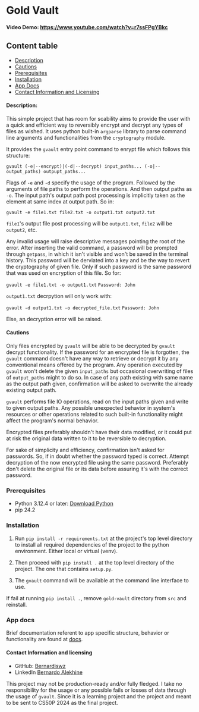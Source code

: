 # Gold Vault #
#### Video Demo: https://www.youtube.com/watch?v=r7ssFPgYBkc ####
## Content table ##
+ [Description](#description)
+ [Cautions](#cautions)
+ [Prerequisites](#prerequisites)
+ [Installation](#installation)
+ [App Docs](#app-docs)
+ [Contact Information and Licensing](#contact-information-and-licensing)

#### Description: ####
This simple project that has room for scability aims to provide the user with a quick and efficient way to reversibly
encrypt and decrypt any types of files as wished. It uses python built-in `argparse` library to parse command line
arguments and functionalities from the `cryptography` module.

It provides the `gvault` entry point command to enrypt file which follows this structure:

`gvault (-e|--encrypt)|(-d|--decrypt) input_paths... (-o|--output_paths) outpupt_paths...`

Flags of `-e` and `-d` specify the usage of the program. Followed by the arguments of file paths to perform the
operations. And then output paths as `-o`. The input path's output path post processing is implicitly taken as the 
element at same index at output path. So in:

`gvault -e file1.txt file2.txt -o output1.txt output2.txt`

`file1`'s output file post processing will be `output1.txt`, `file2` will be `output2`, etc.

Any invalid usage will raise descriptive messages pointing the root of the error. After inserting the valid command,
a password will be prompted through `getpass`, in which it isn't visible and won't be saved in the terminal history.
This password will be derviated into a key and be the way to revert the cryptography of given file. Only if such
password is the same password that was used on encryption of this file. So for:

`gvault -e file1.txt -o output1.txt`
`Password: John`

`output1.txt` decrpytion will only work with:

`gvault -d output1.txt -o decrypted_file.txt`
`Password: John`

Else, an decryption error will be raised.

#### Cautions ####
Only files encrypted by `gvault` will be able to be decrypted by `gvault` decrypt functionality. If the password for an
encrypted file is forgotten, the `gvault` command doesn't have any way to retrieve or decrypt it by any conventional
means offered by the program. Any operation executed by `gvault` won't delete the given `input_paths` but occasional
overwriting of files of `output_paths` might to do so. In case of any path existing with same name as the output path
given, confirmation will be asked to overwrite the already existing output path.

`gvault` performs file IO operations, read on the input paths given and write to given output paths. Any possible
unexpected behavior in system's resources or other operations related to such built-in functionality might affect the
program's normal behavior.

Encrypted files preferably shouldn't have their data modified, or it could put at risk the original data written to it 
to be reversible to decryption.

For sake of simplicity and efficiency, confirmation isn't asked for passwords. So, if in doubt whether the password
typed is correct. Attempt decryption of the now encrypted file using the same password. Preferably don't delete the
original file or its data before assuring it's with the correct password.

### Prerequisites ###
+ Python 3.12.4 or later: [Download Python](https://www.python.org/downloads/)
+ pip 24.2

### Installation ###
1. Run `pip install -r requirements.txt` at the project's top level directory to install all required dependencies of
the project to the python environment. Either local or virtual (venv).

2. Then proceed with `pip install .` at the top level directory of the project. The one that contains `setup.py`.

3. The `gvault` command will be available at the command line interface to use.

If fail at running `pip install .`, remove `gold-vault` directory from `src` and reinstall.

### App docs ###
Brief documentation referent to app specific structure, behavior or functionality are found at [docs](docs/).

#### Contact Information and licensing ####
+ GitHub: [Bernardiswz](https://github.com/Bernardiswz)
+ LinkedIn [Bernardo Alekhine](https://www.linkedin.com/in/bernardo-alekhine-461791299)

This project may not be production-ready and/or fully fledged.
I take no responsibility for the usage or any possible fails or losses of data through the usage of `gvault`. Since it
is a learning project and the project and meant to be sent to CS50P 2024 as the final project.
